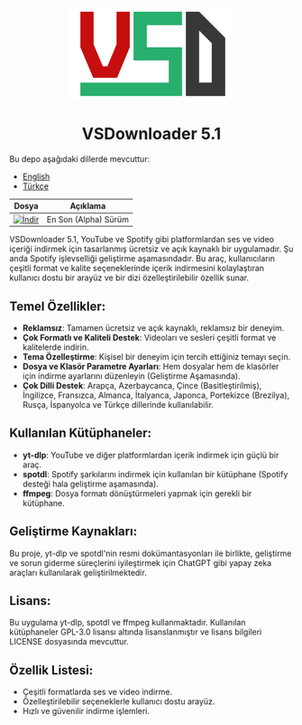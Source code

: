 <p align="center">
  <img src="vsd.png" width="300">
</p>

<h1 align="center">VSDownloader 5.1</h1>

Bu depo aşağıdaki dillerde mevcuttur:
- [English](README.md)
- [Türkçe](README.tr.md)

| Dosya        | Açıklama                                   |
|-------------|--------------------------------------------|
| [![İndir](https://img.shields.io/badge/İndir-v0.2.7--alpha-blue)](https://github.com/Ahrezan/vsdownloader/releases/download/v0.2.7-alpha/VSDSetup-0_2_7-alpha.exe) | En Son (Alpha) Sürüm |

VSDownloader 5.1, YouTube ve Spotify gibi platformlardan ses ve video içeriği indirmek için tasarlanmış ücretsiz ve açık kaynaklı bir uygulamadır. Şu anda Spotify işlevselliği geliştirme aşamasındadır. Bu araç, kullanıcıların çeşitli format ve kalite seçeneklerinde içerik indirmesini kolaylaştıran kullanıcı dostu bir arayüz ve bir dizi özelleştirilebilir özellik sunar.

## Temel Özellikler:
- **Reklamsız**: Tamamen ücretsiz ve açık kaynaklı, reklamsız bir deneyim.
- **Çok Formatlı ve Kaliteli Destek**: Videoları ve sesleri çeşitli format ve kalitelerde indirin.
- **Tema Özelleştirme**: Kişisel bir deneyim için tercih ettiğiniz temayı seçin.
- **Dosya ve Klasör Parametre Ayarları**: Hem dosyalar hem de klasörler için indirme ayarlarını düzenleyin (Geliştirme Aşamasında).
- **Çok Dilli Destek**: Arapça, Azerbaycanca, Çince (Basitleştirilmiş), İngilizce, Fransızca, Almanca, İtalyanca, Japonca, Portekizce (Brezilya), Rusça, İspanyolca ve Türkçe dillerinde kullanılabilir.

## Kullanılan Kütüphaneler:
- **yt-dlp**: YouTube ve diğer platformlardan içerik indirmek için güçlü bir araç.
- **spotdl**: Spotify şarkılarını indirmek için kullanılan bir kütüphane (Spotify desteği hala geliştirme aşamasında).
- **ffmpeg**: Dosya formatı dönüştürmeleri yapmak için gerekli bir kütüphane.

## Geliştirme Kaynakları:
Bu proje, yt-dlp ve spotdl'nin resmi dokümantasyonları ile birlikte, geliştirme ve sorun giderme süreçlerini iyileştirmek için ChatGPT gibi yapay zeka araçları kullanılarak geliştirilmektedir.

## Lisans:
Bu uygulama yt-dlp, spotdl ve ffmpeg kullanmaktadır. Kullanılan kütüphaneler GPL-3.0 lisansı altında lisanslanmıştır ve lisans bilgileri LICENSE dosyasında mevcuttur.

## Özellik Listesi:
- Çeşitli formatlarda ses ve video indirme.
- Özelleştirilebilir seçeneklerle kullanıcı dostu arayüz.
- Hızlı ve güvenilir indirme işlemleri.
